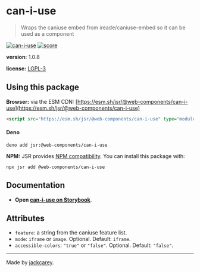 # can-i-use

> Wraps the caniuse embed from ireade/caniuse-embed so it can be used as a component

[![can-i-use](https://jsr.io/badges/@web-components/can-i-use)](https://jsr.io/@web-components/can-i-use) [![score](https://jsr.io/badges/@web-components/can-i-use/score)](https://jsr.io/@web-components/can-i-use/score)

**version:** 1.0.8

**license:** [LGPL-3](./LICENSE.md)

## Using this package

**Browser:** via the ESM CDN: [https://esm.sh/jsr/@web-components/can-i-use](https://esm.sh/jsr/@web-components/can-i-use) 

```html
<script src="https://esm.sh/jsr/@web-components/can-i-use" type="module"></script>
```

#### Deno

```
deno add jsr:@web-components/can-i-use
```

**NPM:** JSR provides [NPM compatibility](https://jsr.io/docs/npm-compatibility). You can install this package with:

```
npx jsr add @web-components/can-i-use
```

## Documentation

- **Open [can-i-use on Storybook](https://jackcarey.co.uk/web-components/storybook-static/?path=/docs/components-can-i-use)**.

## Attributes

-   `feature`: a string from the caniuse feature list.
-   `mode`: `iframe` or `image`. Optional. Default: `iframe`.
-   `accessible-colors`: `"true"` or `"false"`. Optional. Default: `"false"`.


---

Made by [jackcarey](https://jackcarey.co.uk).
